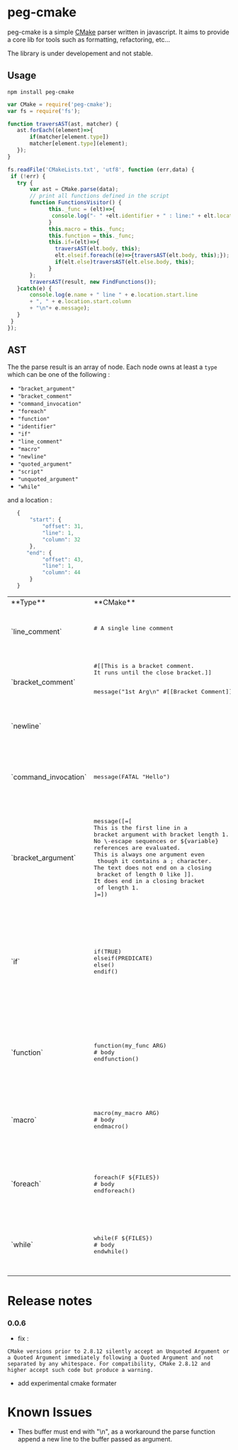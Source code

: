 # peg-cmake

peg-cmake is a simple [CMake](https://cmake.org/cmake/help/v3.0/manual/cmake-language.7.html#syntax)  parser written in javascript. 
It aims to provide a core lib for tools such as formatting, refactoring, etc... 

The library is under developement and not stable.   

 ## Usage
 
 `npm install peg-cmake`
 
 ```js
 var CMake = require('peg-cmake');
 var fs = require('fs');
 
 function traversAST(ast, matcher) {
    ast.forEach((element)=>{
        if(matcher[element.type])
        matcher[element.type](element);
    });
}

 fs.readFile('CMakeLists.txt', 'utf8', function (err,data) {
  if (!err) {
    try {
        var ast = CMake.parse(data);
        // print all functions defined in the script
        function FunctionsVisitor() {
              this._func = (elt)=>{
               console.log("- " +elt.identifier + " : line:" + elt.location.start.line )
              }
              this.macro = this._func;
              this.function = this._func;
              this.if=(elt)=>{
                traversAST(elt.body, this);
                elt.elseif.foreach((e)=>{traversAST(elt.body, this);});      
                if(elt.else)traversAST(elt.else.body, this);
              }
        };
        traversAST(result, new FindFunctions());
    }catch(e) {
        console.log(e.name + " line " + e.location.start.line 
        + ", " + e.location.start.column
        + "\n"+ e.message);
    }
  }
});
 
```
 
 ## AST
 
 The the parse result is an array of node.
 Each node owns at least a `type` which can be one of the following :
 
 - `"bracket_argument"` 
 - `"bracket_comment"` 
 - `"command_invocation"`  
 - `"foreach"`  
 - `"function"`  
 - `"identifier"`  
 - `"if"`  
 - `"line_comment"`  
 - `"macro"`  
 - `"newline"`  
 - `"quoted_argument"`  
 - `"script"`  
 - `"unquoted_argument"`  
 - `"while"`  
 
 and a location :
 ```js
    {
        "start": {
            "offset": 31,
            "line": 1,
            "column": 32
        },
       "end": {
            "offset": 43,
            "line": 1,
            "column": 44
        }
    }
 ```

<table>
<tr>
<td>**Type**</td>
<td>**CMake**</td>
<td>**ASTNode**</td>
</tr>
<tr>
<td>
`line_comment`
</td>
<td>
   <pre lang="cmake">
# A single line comment
   </pre>
</td>
<td>
  <pre lang="js">
{
    "type": "line_comment",
    "value": " A single line comment"
}
  </pre>
</td>
</tr>
<tr>
<td>`bracket_comment`</td>
<td>
<pre lang="cmake">
#[[This is a bracket comment.
It runs until the close bracket.]]

message("1st Arg\n" #[[Bracket Comment]] "2nd Arg")
</pre>
</td>
<td>
  <pre lang="js">
{
    "type": "bracket_comment",
    "value": "Bracket Comment"
}
  </pre>
</td>
</tr>

<tr>
<td>`newline`</td>
<td></td>
<td>
<pre lang="js">
{
    "type":'newline'
}
</pre>
</td>
</tr>

<tr>
<td>`command_invocation`</td>
<td>
<pre lang="cmake">
message(FATAL "Hello")
</pre>
</td>
<td>
<pre lang="js">
{
    "type": "command_invocation", 
    "name": "message", 
    "arguments": [
        { "type" = "unquoted_argument" /*...*/ },
        { "type" = "quoted_argument" /*...*/ }
        ]
}
</pre>
</td>
</tr>

<tr>
<td>`bracket_argument`</td>
<td>
<pre lang="cmake">
message([=[
This is the first line in a 
bracket argument with bracket length 1.
No \-escape sequences or ${variable}
references are evaluated.
This is always one argument even
 though it contains a ; character.
The text does not end on a closing
 bracket of length 0 like ]].
It does end in a closing bracket
 of length 1.
]=])
</pre>
</td>
<td>
<pre lang="js">
 {
     "type": "bracket_argument", 
     "value": "This is [...] of length 1.",
     "len": 1
 }
</pre>
</td>
</tr>

<tr>
<td>`if`</td>
<td>
<pre lang="cmake">
if(TRUE)
elseif(PREDICATE)
else()
endif()
</pre>
</td>
<td>
<pre lang="js">
 {
     "type": "if", 
     "predicate" : [{"type":"unquoted_argument", "value":"TRUE"}],
     "body": [],
     "elseif" : [
         {
             "predicate" : [{"type":"unquoted_argument", "value":"PREDICATE"}],
             "body": []
         }
     ],
     "else" : {
        "predicate" : [{"type":"unquoted_argument", "value":"TRUE"}],
        "body": []
     }
 }
</pre>
</td>
</tr>


<tr>
<td>`function`</td>
<td>
<pre lang="cmake">
function(my_func ARG)
# body
endfunction()
</pre>
</td>
<td>
<pre lang="js">
{
    "type": "function", 
    "identifier": {type:"identifier", value:"my_func"}, 
    "arguments": [ {"type": "unquoted_argument" /*, ...*/} ]
    "body": [
        { "type" = "line_comment" /*...*/ }
        ]
}
</pre>
</td>
</tr>

<tr>
<td>`macro`</td>
<td>
<pre lang="cmake">
macro(my_macro ARG)
# body
endmacro()
</pre>
</td>
<td>
<pre lang="js">
{
    "type": "macro", 
    "name": "my_macro", 
    "arguments": [ {"type": "unquoted_argument" /*, ...*/} ]
    "body": [
        { "type" = "line_comment" /*...*/ }
        ]
}
</pre>
</td>
</tr>



<tr>
<td>`foreach`</td>
<td>
<pre lang="cmake">
foreach(F ${FILES})
# body
endforeach()
</pre>
</td>
<td>
<pre lang="js">
{
    "arguments": [ {"type": "unquoted_argument", "value": "F"}, 
                   {"type": "unquoted_argument", "value": "${FILES}"} ]
    "body": [
        { "type" = "line_comment" /*...*/ }
        ]
}
</pre>
</td>
</tr>


<tr>
<td>`while`</td>
<td>
<pre lang="cmake">
while(F ${FILES})
# body
endwhile()
</pre>
</td>
<td>
<pre lang="js">
{
    "arguments": [ {"type": "unquoted_argument", "value": "F"}, 
                   {"type": "unquoted_argument", "value": "${FILES}"} ]
    "body": [
        { "type" = "line_comment" /*...*/ }
        ]
}
</pre>
</td>
</tr>


</table>

# Release notes
### 0.0.6
- fix : 
```
CMake versions prior to 2.8.12 silently accept an Unquoted Argument or a Quoted Argument immediately following a Quoted Argument and not separated by any whitespace. For compatibility, CMake 2.8.12 and higher accept such code but produce a warning.
```
- add experimental cmake formater 

# Known Issues

- Thes buffer must end with "\n", as a workaround the parse function append a new line to the buffer passed as argument.

